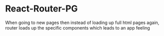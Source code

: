 # React-Router-PG

When going to new pages then instead of loading up full html pages again, router loads up the specific components which leads to an app feeling
